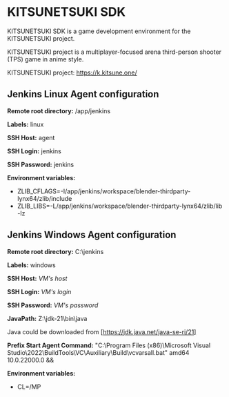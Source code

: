KITSUNETSUKI SDK
================

KITSUNETSUKI SDK is a game development environment for the KITSUNETSUKI project.

KITSUNETSUKI project is a multiplayer-focused arena
third-person shooter (TPS) game in anime style.

KITSUNETSUKI project: https://k.kitsune.one/


Jenkins Linux Agent configuration
---------------------------------

**Remote root directory:** /app/jenkins

**Labels:** linux

**SSH Host:** agent

**SSH Login:** jenkins

**SSH Password:** jenkins

**Environment variables:**

* ZLIB_CFLAGS=-I/app/jenkins/workspace/blender-thirdparty-lynx64/zlib/include
* ZLIB_LIBS=-L/app/jenkins/workspace/blender-thirdparty-lynx64/zlib/lib -lz

Jenkins Windows Agent configuration
-----------------------------------

**Remote root directory:** C:\jenkins

**Labels:** windows

**SSH Host:** _VM's host_

**SSH Login:** _VM's login_

**SSH Password:** _VM's password_

**JavaPath:** Z:\jdk-21\bin\java

Java could be downloaded from [https://jdk.java.net/java-se-ri/21]

**Prefix Start Agent Command:** "C:\Program Files (x86)\Microsoft Visual Studio\2022\BuildTools\VC\Auxiliary\Build\vcvarsall.bat" amd64 10.0.22000.0 &&

**Environment variables:**

* CL=/MP
